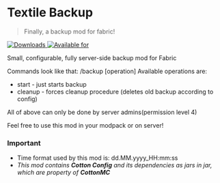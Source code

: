 # Textile Backup
>Finally, a backup mod for fabric!

[![Downloads](http://cf.way2muchnoise.eu/full_*_downloads.svg)
![Available for](http://cf.way2muchnoise.eu/versions/*.svg)](https://www.curseforge.com/minecraft/mc-mods/*)

Small, configurable, fully server-side backup mod for Fabric

Commands look like that: /backup [operation]
Available operations are: 
 * start - just starts backup
 * cleanup - forces cleanup procedure (deletes old backup according to config)
 
All of above can only be done by server admins(permission level 4)

Feel free to use this mod in your modpack or on server!

### Important

* Time format used by this mod is: dd.MM.yyyy_HH:mm:ss
* _This mod contains **Cotton Config** and its dependencies as jars in jar, which are property of **CottonMC**_